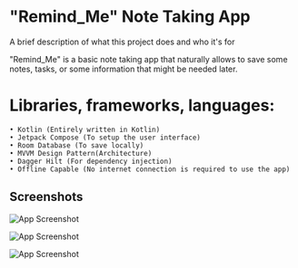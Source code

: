 
# "Remind_Me" Note Taking App

A brief description of what this project does and who it's for

"Remind_Me"  is a basic note taking app that naturally allows to save some notes, tasks, or some information that might be needed later. 

# Libraries, frameworks, languages:

    • Kotlin (Entirely written in Kotlin)
    • Jetpack Compose (To setup the user interface) 
    • Room Database (To save locally)
    • MVVM Design Pattern(Architecture)
    • Dagger Hilt (For dependency injection)
    • Offline Capable (No internet connection is required to use the app)

     
 
 
## Screenshots

![App Screenshot](C:/Users/Carly%20LOUIS/Desktop/Screenshot_1.jpg)

![App Screenshot](C:/Users/Carly%20LOUIS/Desktop/Screenshot_1.jpg)

![App Screenshot](C:/Users/Carly%20LOUIS/Desktop/Screenshot_1.jpg)

